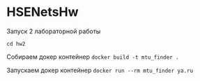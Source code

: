 # HSENetsHw

Запуск 2 лабораторной работы

`cd hw2`

Собираем докер контейнер
`docker build -t mtu_finder .`

Запускаем докер контейнер
`docker run --rm mtu_finder ya.ru`
